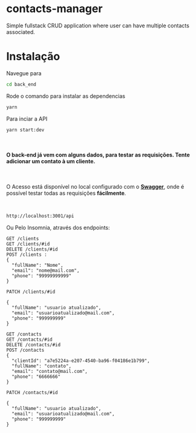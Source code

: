# contacts-manager
Simple fullstack CRUD application where user can have multiple contacts associated.



# Instalação

Navegue para 
```bash
cd back_end
```

Rode o comando para instalar as dependencias
```bash
yarn
```
Para inciar a API
```
yarn start:dev
```
<br>

#### O back-end já vem com alguns dados, para testar as requisições. Tente adicionar um contato à um cliente.

<br>

O Acesso está disponível no local configurado com o <strong>[Swagger](http://localhost:3001/api)</strong>, onde é possível testar todas as requisições <strong>fácilmente</strong>.

<br>

```bash
http://localhost:3001/api
```

Ou Pelo Insomnia, através dos endpoints:
```
GET /clients
GET /clients/#id
DELETE /clients/#id
POST /clients : 
{
  "fullName": "Nome",
  "email": "nome@mail.com",
  "phone": "99999999999"
}

PATCH /clients/#id

{
  "fullName": "usuario atualizado",
  "email": "usuarioatualizado@mail.com",
  "phone": "999999999"
}

GET /contacts
GET /contacts/#id
DELETE /contacts/#id
POST /contacts
{
  "clientId": "a7e5224a-e207-4540-ba96-f04186e1b799",
  "fullName": "contato",
  "email": "contato@mail.com",
  "phone": "6666666"
}

PATCH /contacts/#id

{
  "fullName": "usuario atualizado",
  "email": "usuarioatualizado@mail.com",
  "phone": "999999999"
}

```

